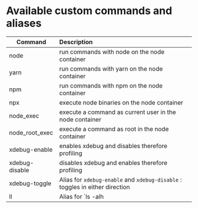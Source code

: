 # Available custom commands and aliases

|Command               | Description                                                                                                     |
|----------------------|:----------------------------------------------------------------------------------------------------------------|
| node                 | run commands with node on the node container                                                                    |
| yarn                 | run commands with yarn on the node container                                                                    |
| npm                  | run commands with npm on the node container                                                                     |
| npx                  | execute node binaries on the node container                                                                     |
| node_exec            | execute a command as current user in the node container                                                         |
| node_root_exec       | execute a command as root in the node container                                                                 |
| xdebug-enable        | enables xdebug and disables therefore profiling                                                                 |
| xdebug-disable       | disables xdebug and enables therefore profiling                                                                 |
| xdebug-toggle        | Alias for `xdebug-enable` and `xdebug-disable` : toggles in either direction                                    |
| ll                   | Alias for `ls -alh                                                                                              |
